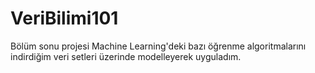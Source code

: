 # VeriBilimi101
Bölüm sonu projesi Machine Learning'deki bazı öğrenme algoritmalarını indirdiğim veri setleri üzerinde modelleyerek uyguladım.
